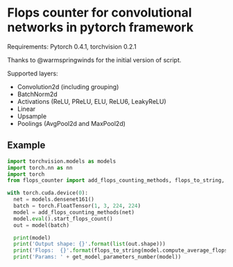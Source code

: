 # Flops counter for convolutional networks in pytorch framework

Requirements: Pytorch 0.4.1, torchvision 0.2.1

Thanks to @warmspringwinds for the initial version of script.

Supported layers:
- Convolution2d (including grouping)
- BatchNorm2d
- Activations (ReLU, PReLU, ELU, ReLU6, LeakyReLU)
- Linear
- Upsample
- Poolings (AvgPool2d and MaxPool2d)

## Example
```python
import torchvision.models as models
import torch.nn as nn
import torch
from flops_counter import add_flops_counting_methods, flops_to_string, get_model_parameters_number

with torch.cuda.device(0):
  net = models.densenet161()
  batch = torch.FloatTensor(1, 3, 224, 224)
  model = add_flops_counting_methods(net)
  model.eval().start_flops_count()
  out = model(batch)

  print(model)
  print('Output shape: {}'.format(list(out.shape)))
  print('Flops:  {}'.format(flops_to_string(model.compute_average_flops_cost())))
  print('Params: ' + get_model_parameters_number(model))
```
